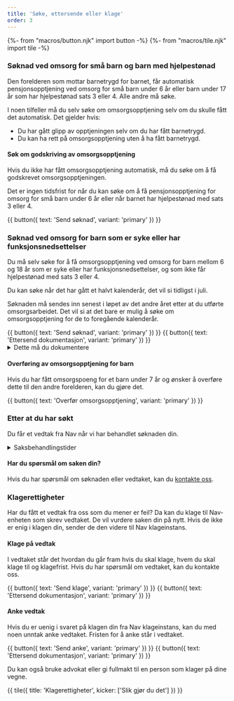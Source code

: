 ```yaml
---
title: 'Søke, ettersende eller klage'
order: 3
---
```


{%- from "macros/button.njk" import button -%}
{%- from "macros/tile.njk" import tile -%}


### Søknad ved omsorg for små barn og barn med hjelpestønad

Den forelderen som mottar barnetrygd for barnet, får automatisk pensjonsopptjening ved omsorg for små barn under 6 år eller barn under 17 år som har hjelpestønad sats 3 eller 4. Alle andre må søke.

I noen tilfeller må du selv søke om omsorgsopptjening selv om du skulle fått det automatisk. Det gjelder hvis:

* Du har gått glipp av opptjeningen selv om du har fått barnetrygd.
* Du kan ha rett på omsorgsopptjening uten å ha fått barnetrygd.

#### Søk om godskriving av omsorgsopptjening

Hvis du ikke har fått omsorgsopptjening automatisk, må du søke om å få godskrevet omsorgsopptjeningen.

Det er ingen tidsfrist for når du kan søke om å få pensjonsopptjening for omsorg for små barn under 6 år eller når barnet har hjelpestønad med sats 3 eller 4.

<div class="flex flex-wrap gap-3 mb-12">
  {{ button({ text: 'Send søknad', variant: 'primary' }) }}
</div>

### Søknad ved omsorg for barn som er syke eller har funksjonsnedsettelser

Du må selv søke for å få omsorgsopptjening ved omsorg for barn mellom 6 og 18 år som er syke eller har funksjonsnedsettelser, og som ikke får hjelpestønad med sats 3 eller 4.

Du kan søke når det har gått et halvt kalenderår, det vil si tidligst i juli.

Søknaden må sendes inn senest i løpet av det andre året etter at du utførte omsorgsarbeidet. Det vil si at det bare er mulig å søke om omsorgsopptjening for de to foregående kalenderår.

<div class="flex flex-wrap gap-3 mb-12">
  {{ button({ text: 'Send søknad', variant: 'primary' }) }}
  {{ button({ text: 'Ettersend dokumentasjon', variant: 'primary' }) }}
</div>

<details class='readmore'>
  <summary>Dette må du dokumentere</summary>
  {% prose %}{% endprose %}
</details>

#### Overføring av omsorgsopptjening for barn

Hvis du har fått omsorgspoeng for et barn under 7 år og ønsker å overføre dette til den andre forelderen, kan du gjøre det.

<div class="flex flex-wrap gap-3 mb-12">
  {{ button({ text: 'Overfør omsorgsopptjening', variant: 'primary' }) }}
</div>


### Etter at du har søkt

Du får et vedtak fra Nav når vi har behandlet søknaden din.

<details class='readmore'>
  <summary>Saksbehandlingstider</summary>
  {% prose %}{% endprose %}
</details>

#### Har du spørsmål om saken din?

Hvis du har spørsmål om søknaden eller vedtaket, kan du [kontakte oss](#).

### Klagerettigheter


Har du fått et vedtak fra oss som du mener er feil? Da kan du klage til Nav-enheten som skrev vedtaket. De vil vurdere saken din på nytt. Hvis de ikke er enig i klagen din, sender de den videre til Nav klageinstans.

#### Klage på vedtak

I vedtaket står det hvordan du går fram hvis du skal klage, hvem du skal klage til og klagefrist. Hvis du har spørsmål om vedtaket, kan du kontakte oss.

<div class="flex flex-wrap gap-3 mb-12">
  {{ button({ text: 'Send klage', variant: 'primary' }) }}
  {{ button({ text: 'Ettersend dokumentasjon', variant: 'primary' }) }}
</div>

#### Anke vedtak
Hvis du er uenig i svaret på klagen din fra Nav klageinstans, kan du med noen unntak anke vedtaket. Fristen for å anke står i vedtaket.

<div class="flex flex-wrap gap-3 mb-12">
  {{ button({ text: 'Send anke', variant: 'primary' }) }}
  {{ button({ text: 'Ettersend dokumentasjon', variant: 'primary' }) }}
</div>

Du kan også bruke advokat eller gi fullmakt til en person som klager på dine vegne.

<div class="grid gap-3">
{{ tile({
  title: 'Klagerettigheter',
  kicker: ['Slik gjør du det']
}) }}
</div>
